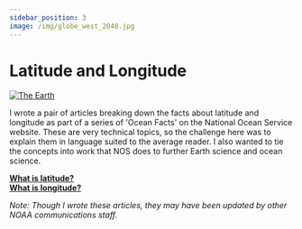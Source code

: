 ```yaml
---
sidebar_position: 3
image: /img/globe_west_2048.jpg
---
```


# Latitude and Longitude

[![The Earth](/img/globe_west_2048.jpg)](https://oceanservice.noaa.gov/facts/latitude.html)

I wrote a pair of articles breaking down the facts about latitude and longitude as part of a series of 'Ocean Facts' on the National Ocean Service website. These are very technical topics, so the challenge here was to explain them in language suited to the average reader. I also wanted to tie the concepts into work that NOS does to further Earth science and ocean science. 

[**What is latitude?**](https://oceanservice.noaa.gov/facts/latitude.html)  
[**What is longitude?**](https://oceanservice.noaa.gov/facts/longitude.html)

*Note: Though I wrote these articles, they may have been updated by other NOAA communications staff.*
